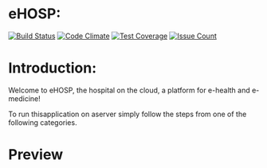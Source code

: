 # eHOSP:

[![Build Status](https://travis-ci.org/ehosp/eHOSP-Services-CE.svg?branch=master)](https://travis-ci.org/ehosp/eHOSP-Services-CE)
[![Code Climate](https://codeclimate.com/github/ehosp/eHOSP-Services-CE/badges/gpa.svg)](https://codeclimate.com/github/ehosp/eHOSP-Services-CE)
[![Test Coverage](https://codeclimate.com/github/ehosp/eHOSP-Services-CE/badges/coverage.svg)](https://codeclimate.com/github/ehosp/eHOSP-Services-CE/coverage)
[![Issue Count](https://codeclimate.com/github/ehosp/eHOSP-Services-CE/badges/issue_count.svg)](https://codeclimate.com/github/ehosp/eHOSP-Services-CE)

Introduction:
=============
Welcome to eHOSP, the hospital on the cloud, a platform for e-health and e-medicine!

To run thisapplication on aserver simply follow the steps from one of the following categories.

Preview
=======
